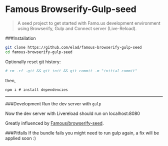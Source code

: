 # Famous Browserify-Gulp-seed
> A seed project to get started with Famo.us development environment using Browserify, Gulp and Connect server (Live-Reload).

###Installation

```bash
git clone https://github.com/elad/famous-browserify-gulp-seed
cd famous-browserify-gulp-seed
```
Optionally reset git history:
```bash
# rm -rf .git && git init && git commit -m "initial commit"
```
then,
```
npm i # install dependencies
```

---

###Development
Run the dev server with ```gulp```

Now the dev server with Livereload should run on localhost:8080

Greatly influenced by [Famous/browserify-seed](https://github.com/Famous/browserify-seed/).

###Pitfalls
If the bundle fails you might need to run gulp again, a fix will be applied soon :)
